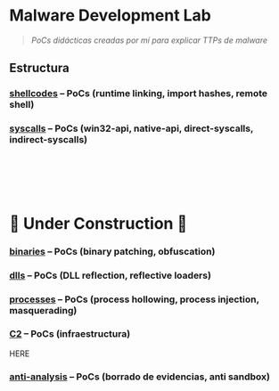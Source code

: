 # Malware Development Lab

> *PoCs didácticas creadas por mí para explicar TTPs de malware*

## Estructura

### [shellcodes](./shellcodes/)       – PoCs (runtime linking, import hashes, remote shell)
### [syscalls](./syscalls/)           – PoCs (win32-api, native-api, direct-syscalls, indirect-syscalls)

<br>
<br>
<br>
<br>

# 🚧 Under Construction 🚧


### [binaries](./binaries/)           – PoCs (binary patching, obfuscation)
### [dlls](./dlls/)                   – PoCs (DLL reflection, reflective loaders)
### [processes](./processes/)         – PoCs (process hollowing, process injection, masquerading)
### [C2](./C2/)                       – PoCs (infraestructura)
HERE
### [anti-analysis](./anti-analysis/) – PoCs (borrado de evidencias, anti sandbox)
